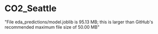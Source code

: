 # CO2_Seattle


"File eda_predictions/model.joblib is 95.13 MB; this is larger than GitHub's recommended maximum file size of 50.00 MB"
